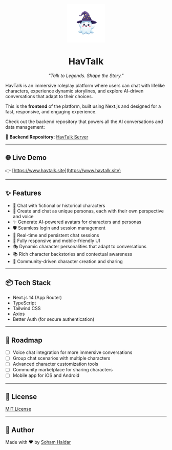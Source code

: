 <div align="center">
  <img src="public/logo.png" alt="HavTalk Logo" width="120" height="120">
  
  # **HavTalk**
  
  *"Talk to Legends. Shape the Story."*
</div>
  
HavTalk is an immersive roleplay platform where users can chat with lifelike characters, experience dynamic storylines, and explore AI-driven conversations that adapt to their choices.

This is the **frontend** of the platform, built using Next.js and designed for a fast, responsive, and engaging experience.

Check out the backend repository that powers all the AI conversations and data management:

🔗 **Backend Repository:** [HavTalk Server](https://github.com/Havtalk/Havtalk-Server)

---

## 🌐 Live Demo

👉 [https://www.havtalk.site](https://www.havtalk.site)

---

## ✨ Features

- 🧠 Chat with fictional or historical characters
- 👤 Create and chat as unique personas, each with their own perspective and voice
- ✨ Generate AI-powered avatars for characters and personas
- 🛡️ Seamless login and session management
- 💬 Real-time and persistent chat sessions
- 📱 Fully responsive and mobile-friendly UI
- 🎭 Dynamic character personalities that adapt to conversations
- 📚 Rich character backstories and contextual awareness
- 🌟 Community-driven character creation and sharing

---

<!-- ## 🎯 Use Cases

- 📖 **Educational Roleplay** - Learn history by talking to historical figures
- 🎬 **Creative Writing** - Develop characters and storylines through interactive dialogue
- 🎮 **Entertainment** - Engage in immersive conversations with your favorite fictional characters
- 🧠 **Personal Development** - Practice conversations and social scenarios
- 🎭 **Character Development** - Test and refine character personalities for your projects

--- -->
## 📦 Tech Stack

- Next.js 14 (App Router)
- TypeScript
- Tailwind CSS
- Axios
- Better Auth (for secure authentication)

---

## 🔮 Roadmap

- [ ] Voice chat integration for more immersive conversations
- [ ] Group chat scenarios with multiple characters
- [ ] Advanced character customization tools
- [ ] Community marketplace for sharing characters
- [ ] Mobile app for iOS and Android
---



<!-- ## 📁 Folder Overview

```bash
/app            # App Router structure
/components     # UI components
/lib            # API logic, utils
/styles         # Tailwind/global styles
```

--- -->

## 📄 License

[MIT License](LICENSE)

---

## 👤 Author

Made with ❤️ by [Soham Haldar](https://github.com/sohamhaldar)
